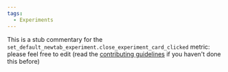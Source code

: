 ```yaml
---
tags:
  - Experiments
---
```


This is a stub commentary for the `set_default_newtab_experiment.close_experiment_card_clicked` metric: please feel free to edit (read the
[contributing guidelines](https://github.com/mozilla/glean-annotations/blob/main/CONTRIBUTING.md)
if you haven't done this before)
